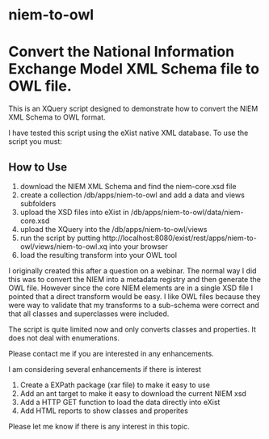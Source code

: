 niem-to-owl
===========

# Convert the National Information Exchange Model XML Schema file to OWL file.

This is an XQuery script designed to demonstrate how to convert the NIEM XML Schema to OWL format.

I have tested this script using the eXist native XML database.  To use the script you must:

## How to Use
1. download the NIEM XML Schema and find the niem-core.xsd file
2. create a collection /db/apps/niem-to-owl and add a data and views subfolders
2. upload the XSD files into eXist in /db/apps/niem-to-owl/data/niem-core.xsd
3. upload the XQuery into the /db/apps/niem-to-owl/views
4. run the script by putting http://localhost:8080/exist/rest/apps/niem-to-owl/views/niem-to-owl.xq into your browser
5. load the resulting transform into your OWL tool

I originally created this after a question on a webinar.
The normal way I did this was to convert the NIEM into a metadata registry and then generate the OWL file.
However since the core NIEM elements are in a single XSD file I pointed that a direct transform would
be easy.  I like OWL files because they were way to validate that my transforms to a sub-schema were correct and that all
classes and superclasses were included.

The script is quite limited now and only converts classes and properties.  It does not deal with enumerations.

Please contact me if you are interested in any enhancements.

I am considering several enhancements if there is interest

1. Create a EXPath package (xar file) to make it easy to use
2. Add an ant target to make it easy to download the current NIEM xsd
3. Add a HTTP GET function to load the data directly into eXist
4. Add HTML reports to show classes and properites

Please let me know if there is any interest in this topic.
